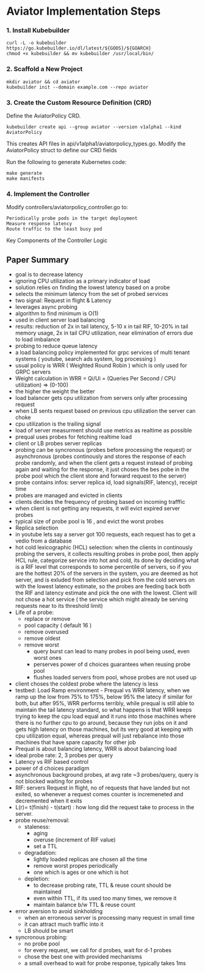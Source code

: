 # Aviator Implementation Steps  



### 1. Install Kubebuilder  
```
curl -L -o kubebuilder https://go.kubebuilder.io/dl/latest/${GOOS}/${GOARCH}
chmod +x kubebuilder && mv kubebuilder /usr/local/bin/
```


### 2. Scaffold a New Project
```
mkdir aviator && cd aviator
kubebuilder init --domain example.com --repo aviator
```

### 3. Create the Custom Resource Definition (CRD)

Define the AviatorPolicy CRD.

```
kubebuilder create api --group aviator --version v1alpha1 --kind AviatorPolicy

```

This creates API files in api/v1alpha1/aviatorpolicy_types.go. Modify the AviatorPolicy struct to define our CRD fields  


Run the following to generate Kubernetes code:

```
make generate
make manifests
```


### 4. Implement the Controller

Modify controllers/aviatorpolicy_controller.go to:

    Periodically probe pods in the target deployment
    Measure response latency
    Route traffic to the least busy pod

Key Components of the Controller Logic




## Paper Summary  

- goal is to decrease latency  
- ignoring CPU utilization as a primary indicator of load  
- solution relies on finding the lowest latency based on a probe  
- selects the minimum latency from the set of probed services  
- two signal: Request in flight & Latency  
- leverages async probing  
- algorithm to find minimum is O(1)  
- used in client server load balancing  
- results: reduction of 2x in tail latency, 5-10 x in tail RIF, 10-20% in tail memory usage, 2x in tail CPU utilization, near elimination of errors due to load imbalance  
- probing to reduce queue latency  
- a load balancing policy implemented for grpc services of multi tenant systems ( youtube, search ads system, log processing )  
- usual policy is WRR ( Weighted Round Robin ) which is only used for GRPC servers  
- Weight calculation in WRR = Qi/Ui = (Queries Per Second / CPU utilization) => (0-100)  
- the higher the weight the better  
- load balancer gets cpu utilization from servers only after processing request  
- when LB sents request based on previous cpu utilization the server can choke  
- cpu utilization is the trailing signal  
- load of server measurment should use metrics as realtime as possible  
- prequal uses probes for fetching realtime load  
- client or LB probes server replicas  
- probing can be syncronous (probes before processing the request) or asynchronous (probes continously and stores the response of each probe randomly, and when the client gets a request instead of probing again and waiting for the response, it just choses the bes pobe in the probe pool which the client store and forward request to the server)  
- probe contains infos: server replica id, load signals(RIF, latency), receipt time  
- probes are managed and evicted in clients  
- clients decides the frequency of probing based on incoming trafffic  
- when client is not getting any requests, it will evict expired server probes  
- typical size of probe pool is 16 , and evict the worst probes   
- Replica selection  
- in youtube lets say a server got 100 requests, each request has to get a vedio from a database  
- hot cold lexicographic (HCL) selection: when the clients in continously probing the servers, it collects resulting probes in probe pool, then apply HCL rule, categorize service into hot and cold, its done by deciding what is a RIF level that corresponds to some percentile of servers, so if you are the hottest 20% of the servers in the system, you are deemed as hot server, and is exluded from selection and pick from the cold servers on with the lowest latency estimate, so the probes are feeding back both the RIF and latency estimate and pick the one with the lowest.  Client will not chose a hot service ( the service which might already be serving requests near to its threshold limit)
- Life of a probe: 
  - replace or remove  
  - pool capacity ( default 16 )
  - remove overused  
  - remove oldest  
  - remove worst  
    - query burst can lead to many probes in pool being used, even worst ones  
    - perserves power of d choices guarantees when reusing probe pool
    - flushes loaded servers from pool, whose probes are not used up  
- client choses the coldest probe where the latency is less  
- testbed: Load Ramp environment - Prequal vs WRR latency, when we ramp up the low from 75% to 175%, below 95% the latecy if similar for both, but after 95%, WRR performs terribly, while prequal is still able to maintain the tail latency standard, so what happens is that WRR keeps trying to keep the cpu load equal and it runs into those machines where there is no further cpu to go around, because they run jobs on it and gets high latency on those machines, but its very good at keeping with cpu utilization equal, whereas prequal will just rebalance into those machines that have spare capacity for other job  
- Prequal is about balancing latency, WRR is about balancing load  
- ideal probe rate: 2, 3 probes per query  
- Latency vs RIF based control  
- power of d choices paradigm  
- asynchronous background probes, at avg rate ~3 probes/query, query is not blocked waiting for probes  
- RIF: servers Request in flight, no of requests that have landed but not exited, so whenever a request comes counter is incremeneted and decremented when it exits  
- L(r)= t(finish) - t(start) : how long did the request take to process in the server. 
- probe reuse/removal: 
  - staleness: 
    - aging
    - overuse (increment of RIF value)
    - set a TTL
  - degradation: 
    - lightly loaded replicas are chosen all the time  
    - remove worst propes periodically  
    - one which is ages or one which is hot  
  - depletion:
    - to decrease probing rate, TTL & reuse count should be maintained  
    - even within TTL, if its used too many times, we remove it  
    - maintain balance b/w TTL & reuse count  
- error aversion to avoid sinkholding  
  - when an erroneous server is processing many request in small time  
  - it can attract much traffic into it  
  - LB should be smart  
- syncronous probing:
  - no probe pool  
  - for every request, we call for d probes, wait for d-1 probes  
  - chose the best one with provided mechanisms  
  - a small overhead to wait for probe response, typically takes 1ms  
